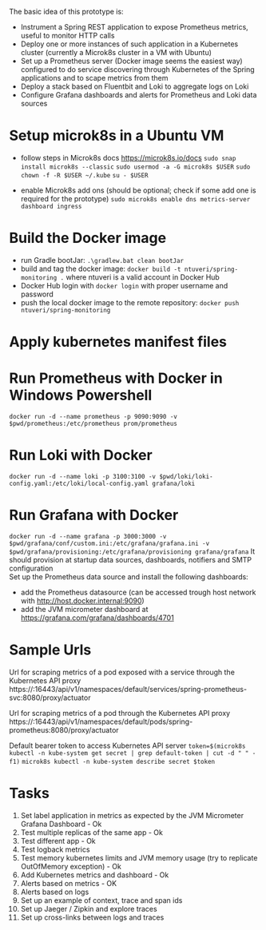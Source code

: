 The basic idea of this prototype is:
- Instrument a Spring REST application to expose Prometheus metrics, useful to monitor HTTP calls
- Deploy one or more instances of such application in a Kubernetes cluster (currently a Microk8s cluster in a VM with Ubuntu)
- Set up a Prometheus server (Docker image seems the easiest way) configured to do service discovering through Kubernetes of the Spring applications and to scape metrics from them  
- Deploy a stack based on Fluentbit and Loki to aggregate logs on Loki
- Configure Grafana dashboards and alerts for Prometheus and Loki data sources
  
# Setup microk8s in a Ubuntu VM
- follow steps in Microk8s docs https://microk8s.io/docs
  `sudo snap install microk8s --classic`
  `sudo usermod -a -G microk8s $USER`
  `sudo chown -f -R $USER ~/.kube`
  `su - $USER`
  
- enable Microk8s add ons (should be optional; check if some add one is required for the prototype)
  `sudo microk8s enable dns metrics-server dashboard ingress`

# Build the Docker image
- run Gradle bootJar: `.\gradlew.bat clean bootJar`
- build and tag the docker image: `docker build -t ntuveri/spring-monitoring .` where ntuveri is a valid account in Docker Hub
- Docker Hub login with `docker login` with proper username and password 
- push the local docker image to the remote repository: `docker push ntuveri/spring-monitoring`

# Apply kubernetes manifest files

# Run Prometheus with Docker in Windows Powershell 
`docker run -d --name prometheus -p 9090:9090 -v $pwd/prometheus:/etc/prometheus prom/prometheus`

# Run Loki with Docker
`docker run -d --name loki -p 3100:3100 -v $pwd/loki/loki-config.yaml:/etc/loki/local-config.yaml grafana/loki`

# Run Grafana with Docker 
`docker run -d --name grafana -p 3000:3000 -v $pwd/grafana/conf/custom.ini:/etc/grafana/grafana.ini -v $pwd/grafana/provisioning:/etc/grafana/provisioning grafana/grafana`
It should provision at startup data sources, dashboards, notifiers and SMTP configuration   
Set up the Prometheus data source and install the following dashboards:
- add the Prometheus datasource (can be accessed trough host network with http://host.docker.internal:9090)
- add the JVM micrometer dashboard at https://grafana.com/grafana/dashboards/4701

# Sample Urls
Url for scraping metrics of a pod exposed with a service through the Kubernetes API proxy   
https://<Kubernetes-Node>:16443/api/v1/namespaces/default/services/spring-prometheus-svc:8080/proxy/actuator

Url for scraping metrics of a pod through the Kubernetes API proxy   
https://<Kubernetes-Node>:16443/api/v1/namespaces/default/pods/spring-prometheus:8080/proxy/actuator

Default bearer token to access Kubernetes API server
`token=$(microk8s kubectl -n kube-system get secret | grep default-token | cut -d " " -f1)`
`microk8s kubectl -n kube-system describe secret $token`

# Tasks
1) Set label application in metrics as expected by the JVM Micrometer Grafana Dashboard - Ok  
2) Test multiple replicas of the same app - Ok
3) Test different app - Ok
4) Test logback metrics
5) Test memory kubernetes limits and JVM memory usage (try to replicate OutOfMemory exception) - Ok
6) Add Kubernetes metrics and dashboard - Ok
7) Alerts based on metrics - OK
8) Alerts based on logs
9) Set up an example of context, trace and span ids
10) Set up Jaeger / Zipkin and explore traces 
11) Set up cross-links between logs and traces 
